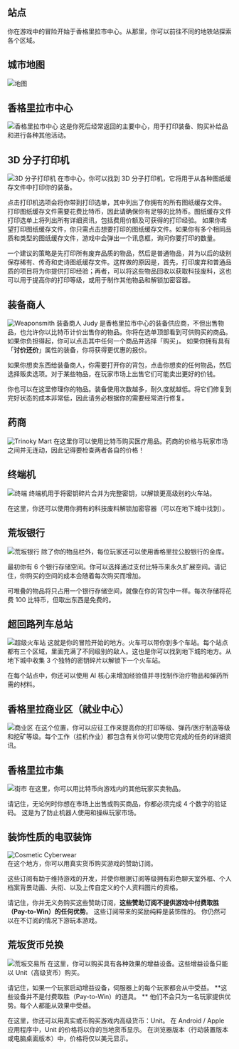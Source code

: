 ## 站点

你在游戏中的冒险开始于香格里拉市中心。从那里，你可以前往不同的地铁站探索各个区域。

## 城市地图

![地图](/resources/mobile-tutorial/Map.png)

## 香格里拉市中心

![香格里拉市中心](/resources/mobile-tutorial/Shangri-LaCityCenter.png)
这是你死后经常返回的主要中心，用于打印装备、购买补给品和进行各种其他活动。

## 3D 分子打印机

![3D 分子打印机](/resources/mobile-tutorial/Molecular3DPrinter.png)
在市中心，你可以找到 3D 分子打印机，它将用于从各种图纸缓存文件中打印你的装备。

点击打印机选项会将你带到打印选单，其中列出了你拥有的所有图纸缓存文件。
打印图纸缓存文件需要花费比特币，因此请确保你有足够的比特币。图纸缓存文件打印选单上将列出所有详细资讯，包括费用价额及可获得的打印经验。
如果你希望打印图纸缓存文件，你只需点击想要打印的图纸缓存文件。如果你有多个相同品质和类型的图纸缓存文件，游戏中会弹出一个讯息框，询问你要打印的数量。

一个建议的策略是先打印所有废弃品质的物品，然后是普通物品，并为以后的级别保存稀有、传奇和史诗图纸缓存文件。这样做的原因是，首先，打印废弃和普通品质的项目将为你提供打印经验；再者，可以将这些物品回收以获取科技废料，这也可以用于提高你的打印等级，或用于制作其他物品和解锁加密容器。

## 装备商人

![Weaponsmith](/resources/mobile-tutorial/WeaponSmith.png)
装备商人 Judy 是香格里拉市中心的装备供应商，不但出售物品，也允许你以比特币计价出售你的物品。你将在选单顶部看到可供购买的商品。如果你负担得起，你可以点击其中任何一个商品并选择「购买」。
如果你拥有具有「**讨价还价**」属性的装备，你将获得更优惠的报价。

如果你想卖东西给装备商人，你需要打开你的背包，点击你想卖的任何物品，然后选择贩卖选项。对于某些物品，在玩家市场上出售它们可能卖出更好的价钱。

你也可以在这里修理你的物品。装备使用次数越多，耐久度就越低。将它们修复到完好状态的成本非常低，因此请务必根据你的需要经常进行修复。

## 药商

![Trinoky Mart](/resources/mobile-tutorial/TrinokyMart.png)
在这里你可以使用比特币购买医疗用品。药商的价格与玩家市场之间并无连动，因此记得要检查两者各自的价格！

## 终端机

![终端](/resources/mobile-tutorial/Terminal.png)
终端机用于将密钥碎片合并为完整密钥，以解锁更高级别的火车站。

在这里，你还可以使用你拥有的科技废料解锁加密容器（可以在地下城中找到）。

## 荒坂银行

![荒坂银行](/resources/mobile-tutorial/BankOfArasaka.png)
除了你的物品栏外，每位玩家还可以使用香格里拉公股银行的金库。

最初你有 6 个银行存储空间。你可以选择通过支付比特币来永久扩展空间。请记住，你购买的空间的成本会随着每次购买而增加。

可堆叠的物品将只占用一个银行存储空间，就像在你的背包中一样。每次存储将花费 100 比特币，但取出东西是免费的。

## 超回路列车总站

![超级火车站](/resources/mobile-tutorial/HyperTrainCentralStation.png)
这就是你的冒险开始的地方。火车可以带你到多个车站。每个站点都有三个区域，里面充满了不同级别的敌人。这也是你可以找到地下城的地方。从地下城中收集 3 个独特的密钥碎片以解锁下一个火车站。

在每个站点中，你还可以使用 AI 核心来增加经验值并寻找制作治疗物品和弹药所需的材料。

## 香格里拉商业区（就业中心）

![商业区](/resources/mobile-tutorial/Shangri-LaCommercialArea.png)
在这个位置，你可以应征工作来提高你的打印等级、弹药/医疗制造等级和挖矿等级。每个工作（挂机作业）都包含有关你可以使用它完成的任务的详细资讯。

## 香格里拉市集

![街市](/resources/mobile-tutorial/Shangri-LaMarketStreet.png)
在这里，你可以用比特币向游戏内的其他玩家买卖物品。

请记住，无论何时你想在市场上出售或购买商品，你都必须完成 4 个数字的验证码。
这是为了防止机器人使用和操纵玩家市场。

## 装饰性质的电驭装饰

![Cosmetic Cyberwear](/resources/mobile-tutorial/CosmeticCyberwear.png)  
在这个地方，你可以用真实货币购买游戏的赞助订阅。

这些订阅有助于维持游戏的开发，并使你根据订阅等级拥有彩色聊天室外框、个人档案背景动画、头衔、以及上传自定义的个人资料图片的资格。

请记住，你并无义务购买这些赞助订阅，**这些赞助订阅不提供游戏中付费取胜（Pay-to-Win）的任何优势**。
这些订阅带来的奖励纯粹是装饰性的。
你仍然可以在不订阅的情况下游玩本游戏。

## 荒坂货币兑换

![荒坂交易所](/resources/mobile-tutorial/ArasakaUnitExchange.png)
在这里，你可以购买具有各种效果的增益设备。这些增益设备只能以 Unit（高级货币）购买。

请记住，如果一个玩家启动增益设备，伺服器上的每个玩家都会从中受益。
**这些设备并不是付费取胜（Pay-to-Win）的道具。 **
他们不会只为一名玩家提供优势。每个人都能从效果中受益。

在这里，你还可以用真实或币购买游戏内高级货币：Unit。
在 Android / Apple 应用程序中，Unit 的价格将以你的当地货币显示。
在浏览器版本（行动装置版本或电脑桌面版本）中，价格将仅以美元显示。